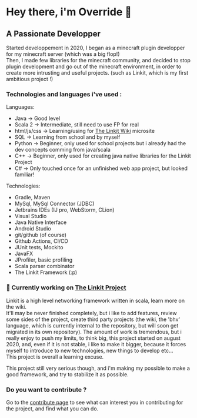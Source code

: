 # Hey there, i'm Override 👋

## A Passionate Developper

Started developpement in 2020, I began as a minecraft plugin developper for my minecraft server (which was a big flop!)  
Then, I made few libraries for the minecraft community, and decided to stop plugin development and go out of the minecraft environment, in order to create more intrusting and useful projects. (such as Linkit, which is my first ambitious project !)

### Technologies and languages i've used :
Languages: 
- Java -> Good level
- Scala 2 -> Intermediate, still need to use FP for real
- html/js/css -> Learning/using for [The Linkit Wiki](github.com/Override-6/Linkit-Wiki) microsite
- SQL -> Learning from school and by myself
- Python -> Beginner, only used for school projects but i already had the dev concepts comming from java/scala
- C++ -> Beginner, only used for creating java native libraries for the Linkit Project
- C# -> Only touched once for an unfinished web app project, but looked familiar!

Technologies: 
- Gradle, Maven
- MySql, MySql Connector (JDBC)
- Jetbrains IDEs (IJ pro, WebStorm, CLion)
- Visual Studio
- Java Native Interface
- Android Studio
- git/github (of course)
- Github Actions, CI/CD
- JUnit tests, Mockito
- JavaFX
- JProfiler, basic profiling
- Scala parser combinator
- The Linkit Framework (:p)

### 🔭 Currently working on [The Linkit Project](https://override-6.github.io/Linkit/)
Linkit is a high level networking framework written in scala, learn more on the wiki.  
It'll may be never finished completely, but i like to add features, review some sides of the project, create third party projects (the wiki, the 'bhv' language, which is currently internal to the repository, but will soon get migrated in its own repository). The amount of work is tremendous, but i really enjoy to push my limits, to
think big, this project started on august 2020, and, even if it is not stable, i like to make it bigger, because it forces myself to introduce to new technologies, new things to develop etc...  
This project is overall a learning excuse.  

This project still very serious though, and i'm making my possible to make a good framework, and try to stabilize it as possible.  

### Do you want to contribute ?
Go to the [contribute page](https://override-6.github.io/Linkit/contribute) to see what can interest you in contributing for the project, and find what you can do.

<!--
**Override-6/Override-6** is a ✨ _special_ ✨ repository because its `README.md` (this file) appears on your GitHub profile.

Here are some ideas to get you started:

-  I’m currently working on ...
- 🌱 I’m currently learning ...
- 👯 I’m looking to collaborate on ...
- 🤔 I’m looking for help with ...
- 💬 Ask me about ...
- 📫 How to reach me: ...
- 😄 Pronouns: ...
- ⚡ Fun fact: ...
-->
